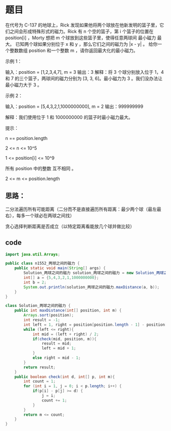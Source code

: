 # 题目

在代号为 C-137 的地球上，Rick 发现如果他将两个球放在他新发明的篮子里，它们之间会形成特殊形式的磁力。Rick 有 n 个空的篮子，第 i 个篮子的位置在 position[i] ，Morty 想把 m 个球放到这些篮子里，使得任意两球间 最小磁力 最大。
已知两个球如果分别位于 x 和 y ，那么它们之间的磁力为 |x - y| 。
给你一个整数数组 position 和一个整数 m ，请你返回最大化的最小磁力。

示例 1：

输入：position = [1,2,3,4,7], m = 3
输出：3
解释：将 3 个球分别放入位于 1，4 和 7 的三个篮子，两球间的磁力分别为 [3, 3, 6]。最小磁力为 3 。我们没办法让最小磁力大于 3 。

示例 2：

输入：position = [5,4,3,2,1,1000000000], m = 2
输出：999999999

解释：我们使用位于 1 和 1000000000 的篮子时最小磁力最大。

提示：

n == position.length

2 <= n <= 10^5

1 <= position[i] <= 10^9

所有 position 中的整数 互不相同 。

2 <= m <= position.length

## 思路：
二分法遍历所有可能距离（二分而不是直接遍历所有距离：最少两个球（最左最右），每多一个球必在两球之间找）

贪心选择判断距离是否成立（以特定距离看能放几个球并做比较）

## code
~~~java
import java.util.Arrays;

public class n1552_两球之间的磁力 {
    public static void main(String[] args) {
        Solution_两球之间的磁力 solution_两球之间的磁力 = new Solution_两球之间的磁力();
        int[] a = {5,4,3,2,1,1000000000};
        int b = 2;
        System.out.println(solution_两球之间的磁力.maxDistance(a, b));
    }
}

class Solution_两球之间的磁力 {
    public int maxDistance(int[] position, int m) {
        Arrays.sort(position);
        int result = -1;
        int left = 1, right = position[position.length - 1] - position[0];
        while (left <= right){
            int mid = (left + right) / 2;
            if(check(mid, position, m)){
                result = mid;
                left = mid + 1;
            }
            else right = mid - 1;
        }
        return result;
    }
    public boolean check(int d, int[] p, int m){
        int count = 1;
        for (int i = 1, j = 0; i < p.length; i++) {
            if(p[i] - p[j] >= d) {
                j = i;
                count += 1;
            }
        }
        return m <= count;
    }
}
~~~

